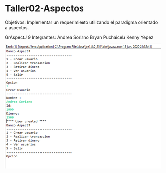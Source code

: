 # Taller02-Aspectos
Objetivos:
	Implementar un requerimiento utilizando el paradigma orientado a aspectos.

GrAspectJ 9
Integrantes:
	Andrea Soriano 
	Bryan Puchaicela
	Kenny Yepez

![Captura de funcionamiento de la creacion de usuario](/Imagenes/Captura.PNG)
 
 
